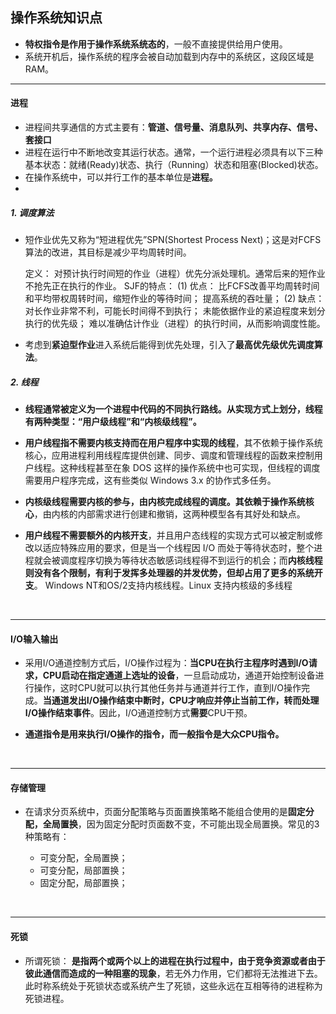 ## 操作系统知识点

* **特权指令是作用于操作系统系统态的**，一般不直接提供给用户使用。
* 系统开机后，操作系统的程序会被自动加载到内存中的系统区，这段区域是RAM。

------
#### 进程

* 进程间共享通信的方式主要有：**管道、信号量、消息队列、共享内存、信号、套接口**
* 进程在运行中不断地改变其运行状态。通常，一个运行进程必须具有以下三种基本状态：就绪(Ready)状态、执行（Running）状态和阻塞(Blocked)状态。
* 在操作系统中，可以并行工作的基本单位是**进程。**
* ​

##### 1. 调度算法

* 短作业优先又称为“短进程优先”SPN(Shortest Process Next)；这是对FCFS算法的改进，其目标是减少平均周转时间。

    定义：
  对预计执行时间短的作业（进程）优先分派处理机。通常后来的短作业不抢先正在执行的作业。
  SJF的特点：
  (1) 优点：
  比FCFS改善平均周转时间和平均带权周转时间，缩短作业的等待时间；
  提高系统的吞吐量；
  (2) 缺点：
  对长作业非常不利，可能长时间得不到执行；
  未能依据作业的紧迫程度来划分执行的优先级；
  难以准确估计作业（进程）的执行时间，从而影响调度性能。

* 考虑到**紧迫型作业**进入系统后能得到优先处理，引入了**最高优先级优先调度算法**。

##### 2. 线程

* **线程通常被定义为一个进程中代码的不同执行路线。**从实现方式上划分，线程有两种类型：**“用户级线程”和“内核级线程”。** 

* **用户线程指不需要内核支持而在用户程序中实现的线程**，其不依赖于操作系统核心，应用进程利用线程库提供创建、同步、调度和管理线程的函数来控制用户线程。这种线程甚至在象 DOS 这样的操作系统中也可实现，但线程的调度需要用户程序完成，这有些类似 Windows 3.x 的协作式多任务。

* **内核级线程需要内核的参与，由内核完成线程的调度。其依赖于操作系统核心**，由内核的内部需求进行创建和撤销，这两种模型各有其好处和缺点。

* **用户线程不需要额外的内核开支**，并且用户态线程的实现方式可以被定制或修改以适应特殊应用的要求，但是当一个线程因 I/O 而处于等待状态时，整个进程就会被调度程序切换为等待状态敏感词线程得不到运行的机会；而**内核线程则没有各个限制，有利于发挥多处理器的并发优势，但却占用了更多的系统开支**。 Windows NT和OS/2支持内核线程。Linux 支持内核级的多线程

  ​

------
#### I/O输入输出

* 采用I/O通道控制方式后，I/O操作过程为：**当CPU在执行主程序时遇到I/O请求，CPU启动在指定通道上选址的设备**，一旦启动成功，通道开始控制设备进行操作，这时CPU就可以执行其他任务并与通道并行工作，直到I/O操作完成。**当通道发出I/O操作结束中断时，CPU才响应并停止当前工作，转而处理I/O操作结束事件**。因此，I/O通道控制方式**需要**CPU干预。

* **通道指令是用来执行I/O操作的指令，而一般指令是大众CPU指令。**

  ​

------
#### 存储管理

* 在请求分页系统中，页面分配策略与页面置换策略不能组合使用的是**固定分配，全局置换**，因为固定分配时页面数不变，不可能出现全局置换。常见的3种策略有：

  * 可变分配，全局置换；
  * 可变分配，局部置换；
  * 固定分配，局部置换；

  ​

------
#### 死锁

* 所谓死锁： **是指两个或两个以上的进程在执行过程中，由于竞争资源或者由于彼此通信而造成的一种阻塞的现象**，若无外力作用，它们都将无法推进下去。此时称系统处于死锁状态或系统产生了死锁，这些永远在互相等待的进程称为死锁进程。

  ​